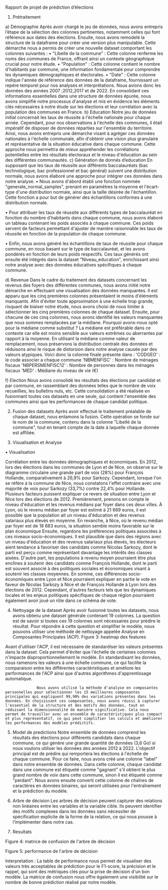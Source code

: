 Rapport de projet de prédiction d’élections
1.	Prétraitement

a)	Démographie
Après avoir chargé le jeu de données, nous avons entrepris l’étape de la sélection des colonnes pertinentes, notamment celles qui font référence aux dates des élections. Ensuite, nous avons remodelé la structure de la dataframe pour créer une version plus manipulable. Cette démarche nous a permis de créer une nouvelle dataset comportant les colonnes suivantes :
•	"Libellé de la commune" : Cette colonne renferme les noms des communes de France, offrant ainsi un contexte géographique crucial pour notre étude.
•	"Population" : Cette colonne contient le nombre d'habitants par commune, une information fondamentale pour comprendre les dynamiques démographiques et électorales.
•	"Date" : Cette colonne indique l'année de référence des données de la dataframe, fournissant un repère temporel pour nos analyses et interprétations. Nous avions donc les données des années 2007 ;2012,2017 et de 2022.
En consolidant ces informations essentielles dans une structure de données épurée, nous avons simplifié notre processus d'analyse et mis en évidence les éléments clés nécessaires à notre étude sur les élections et leur corrélation avec la population des communes en France.
b)	Education
Notre jeu de données initial concernait les taux de réussite à l'échelle nationale pour chaque année. Cependant, pour nos observations à l'échelle des communes, il était impératif de disposer de données réparties sur l'ensemble du territoire.
Ainsi, nous avons entrepris une démarche visant à agréger ces données nationales à l'échelle communale, afin d'obtenir une vision plus granulaire et représentative de la situation éducative dans chaque commune. Cette approche nous permettra de mieux appréhender les corrélations potentielles entre les résultats électoraux et le niveau d'éducation au sein des différentes communautés. 
c)	Génération de donnés d’education
En supposant que les taux de réussite aux différents baccalauréats (bac technologique, bac professionnel et bac général) suivent une distribution normale, nous avons élaboré une approche pour intégrer ces données dans notre analyse.
•	Nous avons d'abord établi une fonction nommée "generate_normal_samples", prenant en paramètres la moyenne et l'écart-type d'une distribution normale, ainsi que la taille désirée de l'échantillon. Cette fonction a pour but de générer des échantillons conformes à une distribution normale.

•	Pour attribuer les taux de réussite aux différents types de baccalauréat en fonction du nombre d'habitants dans chaque commune, nous avons élaboré un tableau contenant les poids associés à chaque commune. Ces poids servent de facteurs permettant d'ajuster de manière raisonnable les taux de réussite en fonction de la population de chaque commune.

•	Enfin, nous avons généré les échantillons de taux de réussite pour chaque commune, en nous basant sur le type de baccalauréat, et les avons pondérés en fonction de leurs poids respectifs. Ces taux générés ont ensuite été intégrés dans la dataset "Niveau_education", enrichissant ainsi notre analyse avec des données éducatives spécifiques à chaque commune.

d)	Revenue
              Dans le cadre du traitement des datasets concernant les revenus des foyers des différentes communes, nous avons initié notre démarche en effectuant une visualisation des données manquantes. Il est apparu que les cinq premières colonnes présentaient le moins d'éléments manquants. Afin d'éviter toute approximation à une échelle trop grande, risquant de biaiser notre étude, nous avons choisi de nous limiter à sélectionner les cinq premières colonnes de chaque dataset. Ensuite, pour chacune de ces cinq colonnes, nous avons identifié les valeurs manquantes que nous sommes remplacées par la médiane.
Pourquoi avons-nous opté pour la médiane comme substitut ? La médiane est préférable dans ce contexte car elle est moins sensible aux valeurs extrêmes ou aberrantes par rapport à la moyenne. En utilisant la médiane comme valeur de remplacement, nous préservons la distribution centrale des données et réduisons ainsi le risque de distorsion dans notre analyse causée par des valeurs atypiques.
Voici donc la colonne finale présente dans :
'CODGEO' : le code associer a chaque commune
'NBMENFISC' : Nombre de ménages fiscaux
'NBPERSMENFISC12' : Nombre de personnes dans les ménages fiscaux
'MED' : Médiane du niveau de vie (€)

f)	Election
  Nous avons consolidé les résultats des élections par candidat et par commune, en rassemblant des données telles que le nombre de voix recueillies, les bulletins nuls, etc. Cette consolidation a été réalisée en fusionnant toutes ces datasets en une seule, qui contient l'ensemble des communes ainsi que les performances de chaque candidat politique.

2.	Fusion des datasets
Après avoir effectué le traitement préalable de chaque dataset, nous entamons la fusion. Cette opération se fonde sur le nom de la commune, contenu dans la colonne "Libellé de la commune", tout en tenant compte de la date à laquelle chaque donnée est affiliée.

3.	Visualisation et Analyse 

•	Visualisation

Corrélation entre les données démographiques et économiques.
            En 2012, lors des élections dans les communes de Lyon et de Nice, on observe sur le diagramme circulaire une grande part de voix (28%) pour François Hollande, comparativement à 26,9% pour Sarkozy. Cependant, lorsque l'on se réfère à la commune de Nice, nous constatons l'effet contraire avec une majorité de voix pour Sarkozy (33,7%) contre 22,4% pour Hollande. Plusieurs facteurs puissent expliquer ce revers de situation entre Lyon et Nice lors des élections de 2012.
             Premièrement, prenons en compte le niveau d'éducation et les revenus médians par foyer dans ces deux villes. À Lyon, où le revenu médian par foyer est estimé à 21 669 euros, il est possible que la population ait un niveau d'éducation et des revenus salariaux plus élevés en moyenne. En revanche, à Nice, où le revenu médian par foyer est de 18 683 euros, la situation semble moins favorable sur le plan économique
             Ensuite, regardons les préférences politiques associées à ces niveaux socio-économiques. Il est plausible que dans des régions avec un niveau d'éducation et des revenus salariaux plus élevés, les électeurs aient tendance à favoriser des candidats comme Nicolas Sarkozy, dont le parti est perçu comme représentant davantage les intérêts des classes aisées.
              D'autre part, les populations à revenu moyen pourraient être plus enclines à soutenir des candidats comme François Hollande, dont le parti est souvent associé à des politiques sociales et économiques visant à soutenir les classes moyennes.
                   En somme, ces différences socio-économiques entre Lyon et Nice pourraient expliquer en partie le vote en faveur de Nicolas Sarkozy à Nice et de François Hollande à Lyon lors des élections de 2012. Cependant, d'autres facteurs tels que les dynamiques locales et les enjeux politiques spécifiques de chaque région pourraient également avoir joué un rôle dans ce schéma de vote.

4.	Nettoyage de la dataset
           Après avoir fusionné toutes les datasets, nous avons obtenu une dataset générale contenant 19 colonnes. La question est de savoir si toutes ces 19 colonnes sont nécessaires pour prédire le résultat. Pour répondre à cette question et simplifier le modèle, nous pouvons utiliser une méthode de nettoyage appelée Analyse en Composantes Principales (ACP).
                                                Figure 3: heatmap des features

Avant d'utiliser l'ACP, il est nécessaire de standardiser les valeurs présentes dans la dataset. Cela permet d'éviter que l'échelle de certaines colonnes n'impacte disproportionnellement le modèle. En standardisant les données, nous ramenons les valeurs à une échelle commune, ce qui facilite la comparaison entre les différentes caractéristiques et améliore les performances de l'ACP ainsi que d'autres algorithmes d'apprentissage automatique.
 
                  Nous avons utilisé la méthode d'analyse en composantes personnelles pour sélectionner les 15 meilleures composantes principales qui expliquent 99,90% des variations présentes dans les données. En choisissant ces composantes, nous avons réussi à capturer l'essentiel de la structure et des motifs des données, tout en réduisant la dimensionnalité de manière significative. Cela nous permet de travailler avec un ensemble de caractéristiques plus compact et plus représentatif, ce qui peut simplifier les calculs et améliorer les performances des modèles prédictifs.

5.	Model de predictions
               Notre ensemble de données comprend les résultats des élections pour différents candidats dans chaque commune, ce qui génère une grande quantité de données (3,6 Go) si nous voulons utiliser les données des années 2012 à 2022. L'objectif principal est de prédire qui remportera les élections à l'échelle de chaque commune. 
Pour ce faire, nous avons créé une colonne "label" dans notre ensemble de données. Dans cette colonne, chaque candidat dans une commune est étiqueté comme "gagnant" s'il obtient le plus grand nombre de voix dans cette commune, sinon il est étiqueté comme "perdant". Nous avons ensuite converti cette colonne de chaînes de caractères en données binaires, qui seront utilisées pour l'entraînement et la prédiction du modèle.

1.	Arbre de décision 
Les arbres de décision peuvent capturer des relations non linéaires entre les variables et la variable cible. Ils peuvent identifier des motifs complexes dans les données sans nécessiter de spécification explicite de la forme de la relation, ce qui nous pousse à l’implémenter dans notre cas.






1.	Resultats
 
Figure 4: matrice de confusion de l'arbre de décision
 
Figure 5: performance de l'arbre de décision

 Interpretation : 
La table de performance nous permet de visualiser des valeurs très acceptables de prédiction pour le F1-score, la précision et le rappel, qui sont des métriques clés pour la prise de décision d'un bon modèle. La matrice de confusion nous offre également une visibilité sur le nombre de bonne prédiction réalisé par notre modèle.

